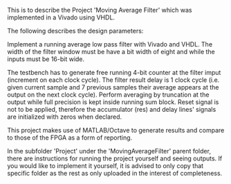 This is to describe the Project 'Moving Average Filter' which was implemented in a Vivado using VHDL.

The following describes the design parameters:

Implement a running average low pass filter with Vivado and VHDL.
The width of the filter window must be have a bit width of eight and while the inputs must be 16-bit wide.

The testbench has to generate free running 4-bit counter at the filter imput (increment on each clock cycle). The filter result delay is 1 clock cycle (i.e. given current sample and 7 previous samples their average appears at the output on the next clock cycle).
Perform averaging by truncation at the output while full precision is kept inside running sum block.
Reset signal is not to be applied, therefore the accumulator (res) and delay lines' signals are initialized with zeros when declared.

This project makes use of MATLAB/Octave to generate results and compare to those of the FPGA as a form of reporting.

In the subfolder 'Project' under the 'MovingAverageFilter' parent folder, there are instructions for running the project yourself and seeing outputs.
If you would like to implement it yourself, it is advised to only copy that specific folder as the rest as only uploaded in the interest of completeness.
